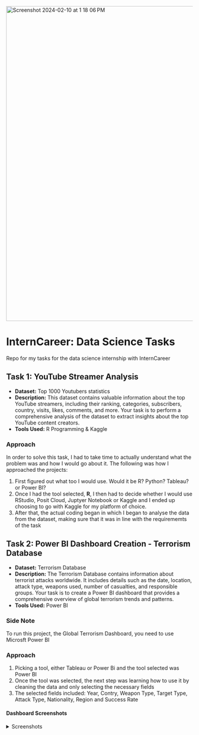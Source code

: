<img width="850" alt="Screenshot 2024-02-10 at 1 18 06 PM" src="https://github.com/akebu6/InternCareer-Data-Science-Tasks/assets/74776297/ba716b8a-8016-40d9-885f-cbfc0d22824c">

# InternCareer: Data Science Tasks
Repo for my tasks for the data science internship with InternCareer

## Task 1: YouTube Streamer Analysis
- **Dataset:** Top 1000 Youtubers statistics
- **Description:** This dataset contains valuable information about the top YouTube streamers, including their ranking, categories, subscribers, country, visits, likes, comments, and more. Your task is to perform a comprehensive analysis of the dataset to extract insights about the top YouTube content creators.
- **Tools Used:** R Programming & Kaggle

### Approach
In order to solve this task, I had to take time to actually understand what the problem was and how I would go about it. The following was how I approached the projects:
1. First figured out what too I would use. Would it be R? Python? Tableau? or Power BI?
2. Once I had the tool selected, **R**, I then had to decide whether I would use RStudio, Posit Cloud, Juptyer Notebook or Kaggle and I ended up choosing to go with Kaggle for my platform of choice.
3. After that, the actual coding began in which I began to analyse the data from the dataset, making sure that it was in line with the requirememts of the task

## Task 2: Power BI Dashboard Creation - Terrorism Database
- **Dataset:** Terrorism Database
- **Description:** The Terrorism Database contains information about terrorist attacks worldwide. It includes details such as the date, location, attack type,
weapons used, number of casualties, and responsible groups. Your task is to create a Power BI dashboard that provides a comprehensive overview of global terrorism trends and patterns.
- **Tools Used:** Power BI

### Side Note
To run this project, the Global Terrorism Dashboard, you need to use Microsft Power BI

### Approach
1. Picking a tool, either Tableau or Power Bi and the tool selected was Power BI
2. Once the tool was selected, the next step was learning how to use it by cleaning the data and only selecting the necessary fields
3. The selected fields included: Year, Contry, Weapon Type, Target Type, Attack Type, Nationality, Region and Success Rate

#### Dashboard Screenshots
<details>
  <summary>Screenshots</summary>
  <img width="500" alt="Screenshot 2024-02-03 at 6 30 19 PM" src="https://github.com/akebu6/InternCareer-Data-Science-Tasks/assets/74776297/d524c1bf-032f-4131-8e19-91c3b2aa613d">
  <img width="500" alt="Screenshot 2024-02-03 at 6 32 57 PM" src="https://github.com/akebu6/InternCareer-Data-Science-Tasks/assets/74776297/0e125bfb-1654-4070-9097-c614a5459d3a">
  <img width="500" alt="Screenshot 2024-02-03 at 6 31 50 PM" src="https://github.com/akebu6/InternCareer-Data-Science-Tasks/assets/74776297/be45c815-bfbe-4183-b876-01f827e02f87">
  <img width="500" alt="Screenshot 2024-02-03 at 6 32 22 PM" src="https://github.com/akebu6/InternCareer-Data-Science-Tasks/assets/74776297/277fc4a2-00ae-4a4e-950d-3d6aa9540b10">
  <img width="500" alt="Screenshot 2024-02-03 at 6 32 34 PM" src="https://github.com/akebu6/InternCareer-Data-Science-Tasks/assets/74776297/90133e11-4687-4da9-92de-370f0e081c44">
  <img width="500" alt="Screenshot 2024-02-03 at 6 32 44 PM" src="https://github.com/akebu6/InternCareer-Data-Science-Tasks/assets/74776297/5efe34e9-dee8-4a12-9116-d04906fa862d"></details>
